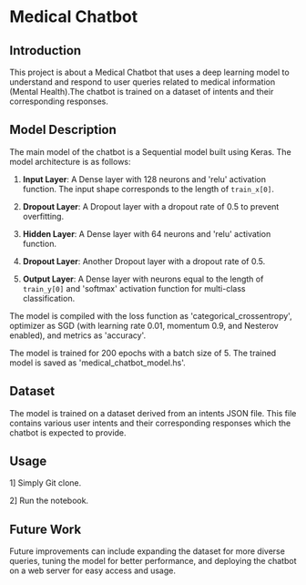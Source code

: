# Medical Chatbot

## Introduction

This project is about a Medical Chatbot that uses a deep learning model to understand and respond to user queries related to medical information (Mental Health).The chatbot is trained on a dataset of intents and their corresponding responses.

## Model Description

The main model of the chatbot is a Sequential model built using Keras. The model architecture is as follows:

1. **Input Layer**: A Dense layer with 128 neurons and 'relu' activation function. The input shape corresponds to the length of `train_x[0]`.

2. **Dropout Layer**: A Dropout layer with a dropout rate of 0.5 to prevent overfitting.

3. **Hidden Layer**: A Dense layer with 64 neurons and 'relu' activation function.

4. **Dropout Layer**: Another Dropout layer with a dropout rate of 0.5.

5. **Output Layer**: A Dense layer with neurons equal to the length of `train_y[0]` and 'softmax' activation function for multi-class classification.

The model is compiled with the loss function as 'categorical_crossentropy', optimizer as SGD (with learning rate 0.01, momentum 0.9, and Nesterov enabled), and metrics as 'accuracy'.

The model is trained for 200 epochs with a batch size of 5. The trained model is saved as 'medical_chatbot_model.hs'.

## Dataset

The model is trained on a dataset derived from an intents JSON file. This file contains various user intents and their corresponding responses which the chatbot is expected to provide.

## Usage

1] Simply Git clone.

2] Run the notebook.


## Future Work

Future improvements can include expanding the dataset for more diverse queries, tuning the model for better performance, and deploying the chatbot on a web server for easy access and usage.



